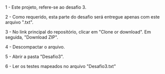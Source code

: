 1 - Este projeto, refere-se ao desafio 3.

2 - Como requerido, esta parte do desafio será entregue apenas com este arquivo ".txt". 

3 - No link principal do repositório, clicar em "Clone or download". Em seguida, "Download ZIP".

4 - Descompactar o arquivo.

5 - Abrir a pasta "Desafio3".

6 - Ler os testes mapeados no arquivo "Desafio3.txt"
